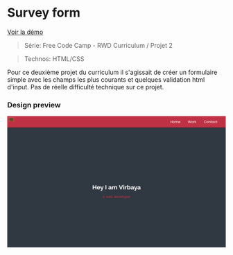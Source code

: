 # Survey form

[Voir la démo](https://virginiebouvarel.github.io/breakout/)

> Série: Free Code Camp - RWD Curriculum / Projet 2

> Technos: HTML/CSS

Pour ce deuxième projet du curriculum il s'agissait de créer un formulaire simple avec les champs les plus courants et quelques validation html d'input.
Pas de réelle difficulté technique sur ce projet.


### Design preview 

![Design preview for this coding challenge](./src/preview.png)

